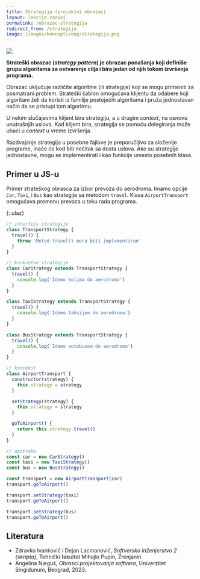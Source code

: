```yaml
---
title: Strategija (projektni obrazac)
layout: lekcija-razvoj
permalink: /obrazac-strategija
redirect_from: /strategija
image: /images/koncepti/oop/strategija.png
---
```


![]({{page.image}})

**Strateški obrazac (*strategy pattern*) je obrazac ponašanja koji definiše grupu algoritama za ostvarenje cilja i bira jedan od njih tokom izvršenja programa.**

Obrazac uključuje različite algoritme (ili strategije) koji se mogu primeniti za posmatrani problem. Strateški šablon omogućava klijentu da odabere koji algoritam želi da koristi iz familije postojećih algoritama i pruža jednostavan način da se pristupi tom algoritmu. 

U nekim slučajevima klijent bira strategiju, a u drugim *context*, na osnovu unutrašnjih uslova. Kad klijent bira, strategija se pomoću delegiranja može ubaci u *context* u vreme izvršenja. 

Razdvajanje strategija u posebne fajlove je preporučljivo za složenije programe, inače će kod biti nečitak sa dosta uslova. Ako su strategije jednostavne, mogu se implementirati i kao funkcije umesto posebnih klasa. 

## Primer u JS-u

Primer strateškog obrasca za izbor prevoza do aerodroma. Imamo opcije `Car`, `Taxi`, i `Bus` kao strategije sa metodom `travel`. Klasa `AirportTransport` omogućava promenu prevoza u toku rada programa.

{:.ulaz}
```js
// interfejs strategije
class TransportStrategy {
  travel() {
    throw 'Metod travel() mora biti implementiran'
  }
}

// konkretne strategije
class CarStrategy extends TransportStrategy {
  travel() {
    console.log('Idemo kolima do aerodroma')
  }
}

class TaxiStrategy extends TransportStrategy {
  travel() {
    console.log('Idemo taksijem do aerodroma')
  }
}

class BusStrategy extends TransportStrategy {
  travel() {
    console.log('Idemo autobusom do aerodroma')
  }
}

// kontekst
class AirportTransport {
  constructor(strategy) {
    this.strategy = strategy
  }

  setStrategy(strategy) {
    this.strategy = strategy
  }

  goToAirport() {
    return this.strategy.travel()
  }
}

// upotreba
const car = new CarStrategy()
const taxi = new TaxiStrategy()
const bus = new BusStrategy()

const transport = new AirportTransport(car)
transport.goToAirport()

transport.setStrategy(taxi)
transport.goToAirport()

transport.setStrategy(bus)
transport.goToAirport() 
```

## Literatura

- Zdravko Ivanković i Dejan Lacmanović, *Softversko inženjerstvo 2 (skripta)*, Tehnički fakultet Mihajlo Pupin, Zrenjanin
- Angelina Njeguš, *Obrasci projektovanja softvera*, Univerzitet Singidunum, Beograd, 2023.